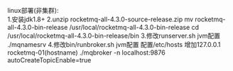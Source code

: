 linux部署(非集群):</br>
1.安装jdk1.8+
2.unzip rocketmq-all-4.3.0-source-release.zip
mv rocketmq-all-4.3.0-bin-release /usr/local/rocketmq-all-4.3.0-bin-release
cd /usr/local/rocketmq-all-4.3.0-bin-release/bin
3.修改runserver.sh jvm配置
./mqnamesrv
4.修改bin/runbroker.sh jvm配置
配置/etc/hosts 增加127.0.0.1  rocketmq-01(hostname)
./mqbroker -n localhost:9876 autoCreateTopicEnable=true


